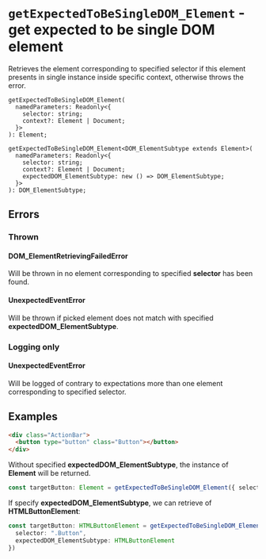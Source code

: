# `getExpectedToBeSingleDOM_Element` - get expected to be single DOM element

Retrieves the element corresponding to specified selector if this element presents in single instance inside specific context, 
otherwise throws the error.

```
getExpectedToBeSingleDOM_Element(
  namedParameters: Readonly<{
    selector: string;
    context?: Element | Document;
  }>
): Element;

getExpectedToBeSingleDOM_Element<DOM_ElementSubtype extends Element>(
  namedParameters: Readonly<{
    selector: string;
    context?: Element | Document;
    expectedDOM_ElementSubtype: new () => DOM_ElementSubtype;
  }>
): DOM_ElementSubtype;
```


## Errors
### Thrown
#### DOM_ElementRetrievingFailedError

Will be thrown in no element corresponding to specified **selector** has been found.


#### UnexpectedEventError

Will be thrown if picked element does not match with specified **expectedDOM_ElementSubtype**.


### Logging only

#### UnexpectedEventError

Will be logged of contrary to expectations more than one element corresponding to specified selector.


## Examples 

```html
<div class="ActionBar">
  <button type="button" class="Button"></button>
</div>
```

Without specified **expectedDOM_ElementSubtype**, the instance of **Element** will be returned.

```typescript
const targetButton: Element = getExpectedToBeSingleDOM_Element({ selector: ".Button" });
```

If specify **expectedDOM_ElementSubtype**, we can retrieve of **HTMLButtonElement**:

```typescript
const targetButton: HTMLButtonElement = getExpectedToBeSingleDOM_Element({
  selector: ".Button",
  expectedDOM_ElementSubtype: HTMLButtonElement
})
```
